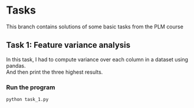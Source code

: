 # Tasks

This branch contains solutions of some basic tasks from the PLM course

## Task 1: Feature variance analysis

In this task, I had to compute variance over each column in a dataset using pandas.  
And then print the three highest results.

### Run the program

```bash
python task_1.py
```
